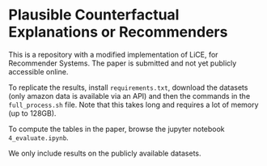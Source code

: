 # Plausible Counterfactual Explanations or Recommenders

This is a repository with a modified implementation of LiCE, for Recommender Systems. The paper is submitted and not yet publicly accessible online.

To replicate the results, install `requirements.txt`, download the datasets (only amazon data is available via an API) and then the commands in the `full_process.sh` file. Note that this takes long and requires a lot of memory (up to 128GB).

To compute the tables in the paper, browse the jupyter notebook `4_evaluate.ipynb`.

We only include results on the publicly available datasets.